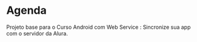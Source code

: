 # Agenda
Projeto base para o Curso Android com Web Service : Sincronize sua app com o servidor da Alura.
